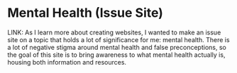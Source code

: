 # Mental Health (Issue Site)

LINK: 
As I learn more about creating websites, I wanted to make an issue site on a topic that holds a lot of significance for me: mental health. There is a lot of negative stigma around mental health and false preconceptions, so the goal of this site is to bring awareness to what mental health actually is, housing both information and resources. 
